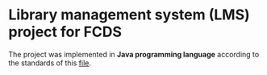 # Library management system (LMS) project for FCDS

The project was implemented in <b>Java programming language</b> according to the standards of this <a href="Final_Project.pdf">file</a>.